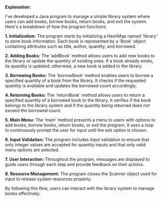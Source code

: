 **Explanation:**

I\'ve developed a Java program to manage a simple library system where
users can add books, borrow books, return books, and exit the system.
Here\'s a breakdown of how the program functions:

**1. Initialization:** The program starts by initializing a HashMap
named 'library' to store book information. Each book is represented by a
'Book' object containing attributes such as title, author, quantity, and
borrowed.

**2. Adding Books:** The 'addBook' method allows users to add new books
to the library or update the quantity of existing ones. If a book
already exists, its quantity is updated; otherwise, a new book is added
to the library.

**3. Borrowing Books:** The 'borrowBook' method enables users to borrow
a specified quantity of a book from the library. It checks if the
requested quantity is available and updates the borrowed count
accordingly.

**4. Returning Books:** The 'returnBook' method allows users to return a
specified quantity of a borrowed book to the library. It verifies if the
book belongs to the library system and if the quantity being returned
does not exceed the borrowed count.

**5. Main Menu:** The 'main' method presents a menu to users with
options to add books, borrow books, return books, or exit the program.
It uses a loop to continuously prompt the user for input until the exit
option is chosen.

**6. Input Validation:** The program includes input validation to ensure
that only integer values are accepted for quantity inputs and that only
valid menu options are selected.

**7. User Interaction:** Throughout the program, messages are displayed
to guide users through each step and provide feedback on their actions.

**8. Resource Management:** The program closes the Scanner object used
for input to release system resources properly.

By following this flow, users can interact with the library system to
manage books effectively.